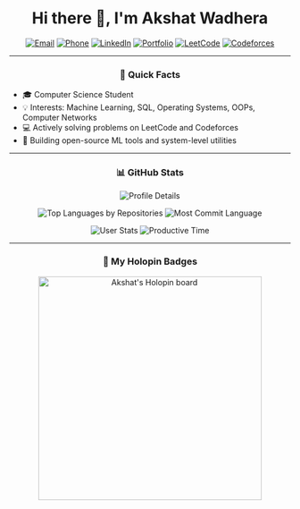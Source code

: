 <h1 align="center">Hi there 👋, I'm Akshat Wadhera</h1>

<p align="center">
  <a href="mailto:akshatwadhera03@email.com"><img alt="Email" src="https://img.shields.io/badge/Gmail-akshatwadhera@email.com-red?logo=gmail&style=flat-square" /></a>
  <a href="tel:+919871600656"><img alt="Phone" src="https://img.shields.io/badge/Phone-+91%9871600656%2067890-green?logo=googlevoice&style=flat-square" /></a>
  <a href="https://www.linkedin.com/in/akshat-wadhera-84942a23b/" target="_blank"><img alt="LinkedIn" src="https://img.shields.io/badge/LinkedIn-akshatwadhera-blue?logo=linkedin&style=flat-square" /></a>
  <a href="https://akshatwadhera.github.io" target="_blank"><img alt="Portfolio" src="https://img.shields.io/badge/Portfolio-Visit-orange?style=flat-square&logo=githubpages" /></a>
  <a href="https://leetcode.com/u/Akshat_W/" target="_blank"><img alt="LeetCode" src="https://img.shields.io/badge/LeetCode-Profile-orange?logo=leetcode&style=flat-square" /></a>
  <a href="https://codeforces.com/profile/akshatwadhera" target="_blank"><img alt="Codeforces" src="https://img.shields.io/badge/Codeforces-Handle-blue?logo=codeforces&style=flat-square" /></a>
</p>

---

<h3 align="center">🚀 Quick Facts</h3>

<ul>
  <li>🎓 Computer Science Student</li>
  <li>💡 Interests: Machine Learning, SQL, Operating Systems, OOPs, Computer Networks</li>
  <li>💻 Actively solving problems on LeetCode and Codeforces</li>
  <li>📂 Building open-source ML tools and system-level utilities</li>
</ul>

---

<h3 align="center">📊 GitHub Stats</h3>

<p align="center">
  <img alt="Profile Details" src="https://github-profile-summary-cards.vercel.app/api/cards/profile-details?username=Akshat-wa&theme=dracula" />
</p>
<p align="center">
  <img alt="Top Languages by Repositories" src="https://github-profile-summary-cards.vercel.app/api/cards/repos-per-language?username=Akshat-wa&theme=dracula" />
  <img alt="Most Commit Language" src="https://github-profile-summary-cards.vercel.app/api/cards/most-commit-language?username=Akshat-wa&theme=dracula" />
</p>
<p align="center">
  <img alt="User Stats" src="https://github-profile-summary-cards.vercel.app/api/cards/stats?username=Akshat-wa&theme=dracula" />
  <img alt="Productive Time" src="https://github-profile-summary-cards.vercel.app/api/cards/productive-time?username=Akshat-wa&theme=dracula" />
</p>

---

<h3 align="center">🏅 My Holopin Badges</h3>
<p align="center">
  <a href="https://holopin.io/@akshatwadhera">
    <img src="https://holopin.me/akshatwadhera" alt="Akshat's Holopin board" width="400"/>
  </a>
</p>
